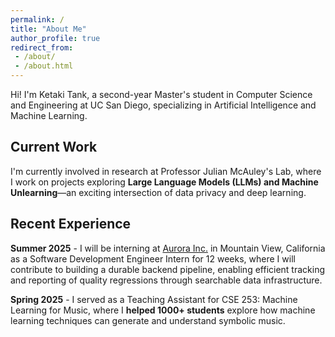 ```yaml
---
permalink: /
title: "About Me"
author_profile: true
redirect_from:
 - /about/
 - /about.html
---
```


Hi! I'm Ketaki Tank, a second-year Master's student in Computer Science and Engineering at UC San Diego, specializing in Artificial Intelligence and Machine Learning.

## Current Work

I'm currently involved in research at Professor Julian McAuley's Lab, where I work on projects exploring **Large Language Models (LLMs) and Machine Unlearning**—an exciting intersection of data privacy and deep learning.

## Recent Experience

**Summer 2025** - I will be interning at [Aurora Inc.](https://aurora.tech/) in Mountain View, California as a Software Development Engineer Intern for 12 weeks, where I will contribute to building a durable backend pipeline, enabling efficient tracking and reporting of quality regressions through searchable data infrastructure.

**Spring 2025** - I served as a Teaching Assistant for CSE 253: Machine Learning for Music, where I **helped 1000+ students** explore how machine learning techniques can generate and understand symbolic music.

